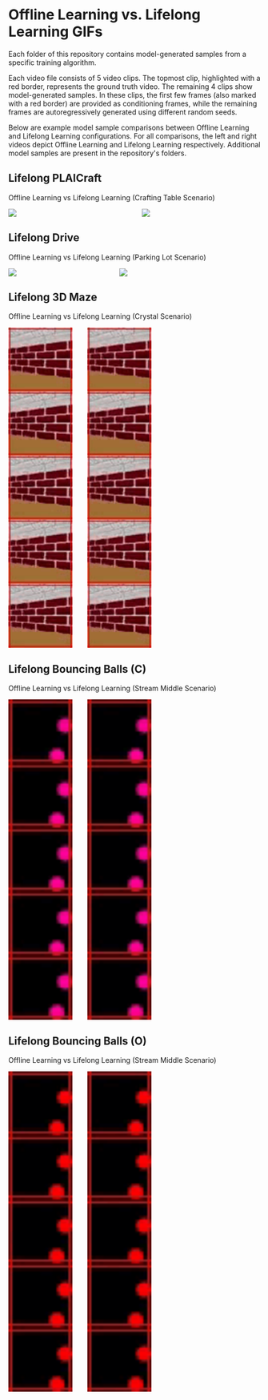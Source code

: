# Offline Learning vs. Lifelong Learning GIFs

Each folder of this repository contains model-generated samples from a specific training algorithm.

Each video file consists of 5 video clips. The topmost clip, highlighted with a red border, represents the ground truth video.
The remaining 4 clips show model-generated samples. In these clips, the first few frames (also marked with a red border) are provided as conditioning frames, while the remaining frames are autoregressively generated using different random seeds.

Below are example model sample comparisons between Offline Learning and Lifelong Learning configurations.
For all comparisons, the left and right videos depict Offline Learning and Lifelong Learning respectively.
Additional model samples are present in the repository's folders.

## Lifelong PLAICraft

Offline Learning vs Lifelong Learning (Crafting Table Scenario)  
  <div style="display: flex; gap: 30px;">
    <img src="./Lifelong%20PLAICraft/craftingtable/Offline%20Learning.gif" width="320" />
    <img src="./Lifelong%20PLAICraft/craftingtable/Lifelong%20Learning.gif" width="320" />
  </div>

## Lifelong Drive

Offline Learning vs Lifelong Learning (Parking Lot Scenario)  
  <!-- <div style="display: flex; gap: 30px;">
    <img src="./Lifelong%20Drive/parkinglot/Offline%20Learning.gif" width="192" />
    <img src="./Lifelong%20Drive/parkinglot/Lifelong%20Learning.gif" width="192" />
  </div> -->
  <div style="display: flex; gap: 30px;">
    <img src="https://github.com/jason-yoo-108/lifelong-diffusion-files/raw/Lifelong%20Drive/parkinglot/Offline%20Learning.gif" width="192">
    <img src="https://github.com/jason-yoo-108/lifelong-diffusion-files/raw/Lifelong%20Drive/parkinglot/Lifelong%20Learning.gif" width="192">
  </div>

## Lifelong 3D Maze

Offline Learning vs Lifelong Learning (Crystal Scenario)  
  <div style="display: flex; gap: 30px;">
    <img src="./Lifelong%203D%20Maze/crystal/Offline%20Learning.gif" width="128" />
    <img src="./Lifelong%203D%20Maze/crystal/Lifelong%20Learning.gif" width="128" />
  </div>

## Lifelong Bouncing Balls (C)

Offline Learning vs Lifelong Learning (Stream Middle Scenario)  
  <div style="display: flex; gap: 30px;">
    <img src="./Lifelong%20Bouncing%20Balls%20C/stream_middle/Offline%20Learning.gif" width="128" />
    <img src="./Lifelong%20Bouncing%20Balls%20C/stream_middle/Lifelong%20Learning.gif" width="128" />
  </div>

## Lifelong Bouncing Balls (O)

Offline Learning vs Lifelong Learning (Stream Middle Scenario)  
  <div style="display: flex; gap: 30px;">
    <img src="./Lifelong%20Bouncing%20Balls%20O/stream_middle/Offline%20Learning.gif" width="128" />
    <img src="./Lifelong%20Bouncing%20Balls%20O/stream_middle/Lifelong%20Learning.gif" width="128" />
  </div>
